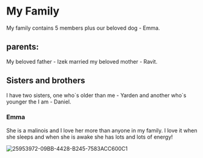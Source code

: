 # My Family
My family contains 5 members plus our beloved dog - Emma.
## parents:
My beloved father - Izek married my beloved mother - Ravit.
## Sisters and brothers
I have two sisters, one who\`s older than me - Yarden and another who\`s younger the I am - Daniel.

### Emma
She is a malinois and I love her more than anyone in my family.
I love it when she sleeps and when she is awake she has lots and lots of energy!

![25953972-09BB-4428-B245-7583ACC600C1](https://github.com/KoganTheDev/skills-github-pages/assets/109174220/b0dab4ee-5f73-4cc6-b8fc-ee7318e204f0)


